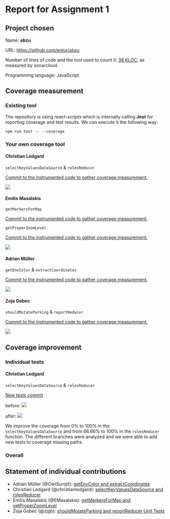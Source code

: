 # Report for Assignment 1

## Project chosen

Name: **abzu**

URL: https://github.com/entur/abzu

Number of lines of code and the tool used to count it: [38 KLOC](https://github.com/OwlSurojit/abzu/pull/3), as measured by sonarcloud

Programming language: JavaScript

## Coverage measurement

### Existing tool

<!-- Inform the name of the existing tool that was executed and how it was executed -->
The repository is using *react-scripts* which is internally calling **Jest** for reporting coverage and test results. We can execute it the following way:
```batch
npm run test -- --coverage
```

<Show the coverage results provided by the existing tool with a screenshot>

### Your own coverage tool

<The following is supposed to be repeated for each group member>

#### Christian Ledgard

`selectKeyValuesDataSource` & `rolesReducer`

[Commit to the instrumented code to gather coverage measurement.](https://github.com/OwlSurojit/abzu/pull/5/commits/910c9d9072be2593a75f2cd7a588795a05d9b2fb)

![](https://i.ibb.co/qrQMMLz/Snackbar-Selectors-Unit-Tests.png)

#### Emilis Masalskis

`getMarkersForMap`

[Commit to the instrumented code to gather coverage measurement.](https://github.com/OwlSurojit/abzu/pull/6/commits/967fb599975fb30aa5e987051ade23cdaa018d15)

`getProperZoomLevel`

[Commit to the instrumented code to gather coverage measurement.](https://github.com/OwlSurojit/abzu/pull/6/commits/2e64166098939350bacd2a8b6536ece1746eede9)

![](https://private-user-images.githubusercontent.com/122734286/343811831-60d1fa9b-3121-403f-a0db-9f2dc2f486e6.png?jwt=eyJhbGciOiJIUzI1NiIsInR5cCI6IkpXVCJ9.eyJpc3MiOiJnaXRodWIuY29tIiwiYXVkIjoicmF3LmdpdGh1YnVzZXJjb250ZW50LmNvbSIsImtleSI6ImtleTUiLCJleHAiOjE3MTk0OTg3MTQsIm5iZiI6MTcxOTQ5ODQxNCwicGF0aCI6Ii8xMjI3MzQyODYvMzQzODExODMxLTYwZDFmYTliLTMxMjEtNDAzZi1hMGRiLTlmMmRjMmY0ODZlNi5wbmc_WC1BbXotQWxnb3JpdGhtPUFXUzQtSE1BQy1TSEEyNTYmWC1BbXotQ3JlZGVudGlhbD1BS0lBVkNPRFlMU0E1M1BRSzRaQSUyRjIwMjQwNjI3JTJGdXMtZWFzdC0xJTJGczMlMkZhd3M0X3JlcXVlc3QmWC1BbXotRGF0ZT0yMDI0MDYyN1QxNDI2NTRaJlgtQW16LUV4cGlyZXM9MzAwJlgtQW16LVNpZ25hdHVyZT0yNjgxMDBlZmUxZjFmMDVjNjE0YjY3OTc2ODU1MTE2MDgzMmIwMTk1NjhlMzYxNTZkNmM2NDJjYzA3NWZiZTFmJlgtQW16LVNpZ25lZEhlYWRlcnM9aG9zdCZhY3Rvcl9pZD0wJmtleV9pZD0wJnJlcG9faWQ9MCJ9.LB14tZOvgRmBegbEtplBCdWjuJYAZDPWQCmB5AGt1_A)

#### Adrian Müller

`getEnvColor` & `extractCoordinates`

[Commit to the instrumented code to gather coverage measurement.](https://github.com/OwlSurojit/abzu/pull/3/commits/f9d8bdb38116e3ac2a34a8c9af27378b09f3e6ce)

![](https://i.ibb.co/cJvHrDr/Screenshot-2024-06-27-at-16-43-09.png)

#### Zoja Gobec

`shouldMutateParking` & `reportReducer`

[Commit to the instrumented code to gather coverage measurement.](https://github.com/OwlSurojit/abzu/pull/4/commits/04a542085a357379f7eddbec505521a0592765ca)

![](https://i.ibb.co/dm6BFr0/Screenshot-2024-06-27-at-16-42-07.png)

## Coverage improvement

### Individual tests

<!-- <The following is supposed to be repeated for each group member> -->

#### Christian Ledgard

`selectKeyValuesDataSource` & `rolesReducer`

[New tests commit](https://github.com/OwlSurojit/abzu/pull/5/commits/59a6e04f68ac5f970d3785a4acd70279973ddbd7)


<!-- <Show a patch (diff) or a link to a commit made in your forked repository that shows the new/enhanced test> -->

<!-- <Provide a screenshot of the old coverage results (the same as you already showed above)> -->
before:
![](https://i.ibb.co/DW9m7gG/before-christian.png)

<!-- <Provide a screenshot of the new coverage results> -->
after:
![](https://i.ibb.co/qrQMMLz/Snackbar-Selectors-Unit-Tests.png)

<!-- <State the coverage improvement with a number and elaborate on why the coverage is improved> -->

We improve the coverage from 0% to 100% in the `selectKeyValuesDataSource` and from 66.66% to 100% in the `rolesReducer` function. The different branches were analyzed and we were able to add new tests to coverage missing paths.

<!-- <Provide the same kind of information provided for Test 1> -->

### Overall

<!-- <Provide a screenshot of the old coverage results by running an existing tool (the same as you already showed above)> -->

<!-- <Provide a screenshot of the new coverage results by running the existing tool using all test modifications made by the group> -->

## Statement of individual contributions

- Adrian Müller (@OwlSurojit): [getEnvColor and extractCoordinates](https://github.com/OwlSurojit/abzu/pull/3)
- Christian Ledgard (@christianledgard): [selectKeyValuesDataSource and rolesReducer](https://github.com/OwlSurojit/abzu/pull/5)
- Emilis Masalskis (@EMasalskis): [getMarkersForMap and getProperZoomLevel](https://github.com/OwlSurojit/abzu/pull/6)
- Zoja Gobec (@zjgb): [shouldMutateParking and reportReducer Unit Tests](https://github.com/OwlSurojit/abzu/pull/4)

